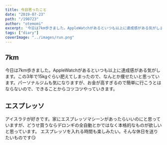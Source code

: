 ```yaml
---
title: 今日思ったこと
date: "2019-07-23"
path: "/190723"
author: "otemomi"
excerpt: '今日は7km歩きました。AppleWatchがあるといつも以上に達成感がある気がします。'
tags: ["diary"]
coverImage: "../images/run.png"
---
```


## 7km
今日は7km歩きました。AppleWatchがあるといつも以上に達成感がある気がします。この3年で15kgぐらい肥えてしまったので、なんとか痩せたいと思っています。パーソナルジムも気になりますが、お金が高すぎるので簡単に行こうとはならないので、できることからコツコツやっていきます。

## エスプレッソ
アイスラテが好きです。家にエスプレッソマシーンがあったらいいのにと思っていますが、どうせ買うならデロンギの全自動とかではなく本格的なものが欲しいと思っています。
エスプレッソを入れる時間も楽しみたい。そんな休日を送りたいものです😏